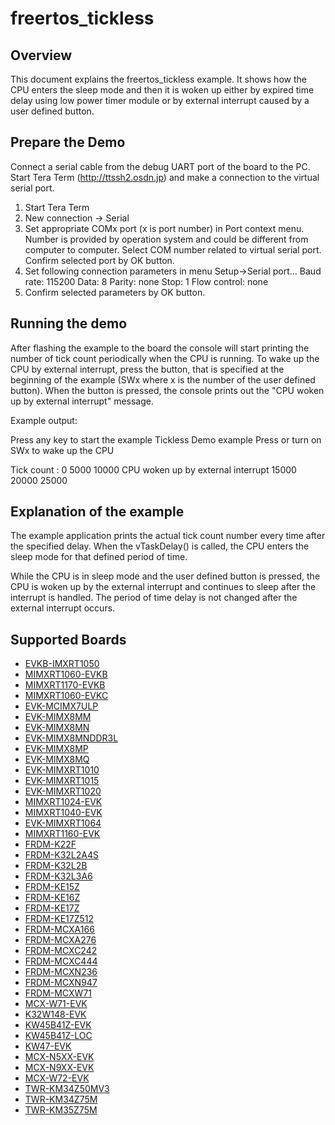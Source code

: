 # freertos_tickless

## Overview
This document explains the freertos_tickless example. It shows how the CPU enters the sleep mode and then
it is woken up either by expired time delay using low power timer module or by external interrupt caused by a
user defined button.

## Prepare the Demo
Connect a serial cable from the debug UART port of the board to the PC. Start Tera Term
(http://ttssh2.osdn.jp) and make a connection to the virtual serial port.

1. Start Tera Term
2. New connection -> Serial
3. Set appropriate COMx port (x is port number) in Port context menu. Number is provided by operation
   system and could be different from computer to computer. Select COM number related to virtual
   serial port. Confirm selected port by OK button.
4. Set following connection parameters in menu Setup->Serial port...
        Baud rate:    115200
        Data:         8
        Parity:       none
        Stop:         1
        Flow control: none
5.  Confirm selected parameters by OK button.

## Running the demo
After flashing the example to the board the console will start printing the number of tick count periodically
when the CPU is running.
To wake up the CPU by external interrupt, press the button, that is specified at the beginning of the
example (SWx where x is the number of the user defined button). When the button is pressed, the console prints
out the "CPU woken up by external interrupt" message.

Example output:

Press any key to start the example
Tickless Demo example
Press or turn on SWx to wake up the CPU

Tick count :
0
5000
10000
CPU woken up by external interrupt
15000
20000
25000

## Explanation of the example
The example application prints the actual tick count number every time after the specified
delay. When the vTaskDelay() is called, the CPU enters the sleep mode for that defined period
of time.

While the CPU is in sleep mode and the user defined button is pressed, the CPU is woken up
by the external interrupt and continues to sleep after the interrupt is handled.
The period of time delay is not changed after the external interrupt occurs.

## Supported Boards
- [EVKB-IMXRT1050](../../_boards/evkbimxrt1050/freertos_examples/freertos_tickless/example_board_readme.md)
- [MIMXRT1060-EVKB](../../_boards/evkbmimxrt1060/freertos_examples/freertos_tickless/example_board_readme.md)
- [MIMXRT1170-EVKB](../../_boards/evkbmimxrt1170/freertos_examples/freertos_tickless/example_board_readme.md)
- [MIMXRT1060-EVKC](../../_boards/evkcmimxrt1060/freertos_examples/freertos_tickless/example_board_readme.md)
- [EVK-MCIMX7ULP](../../_boards/evkmcimx7ulp/freertos_examples/freertos_tickless/example_board_readme.md)
- [EVK-MIMX8MM](../../_boards/evkmimx8mm/freertos_examples/freertos_tickless/example_board_readme.md)
- [EVK-MIMX8MN](../../_boards/evkmimx8mn/freertos_examples/freertos_tickless/example_board_readme.md)
- [EVK-MIMX8MNDDR3L](../../_boards/evkmimx8mnddr3l/freertos_examples/freertos_tickless/example_board_readme.md)
- [EVK-MIMX8MP](../../_boards/evkmimx8mp/freertos_examples/freertos_tickless/example_board_readme.md)
- [EVK-MIMX8MQ](../../_boards/evkmimx8mq/freertos_examples/freertos_tickless/example_board_readme.md)
- [EVK-MIMXRT1010](../../_boards/evkmimxrt1010/freertos_examples/freertos_tickless/example_board_readme.md)
- [EVK-MIMXRT1015](../../_boards/evkmimxrt1015/freertos_examples/freertos_tickless/example_board_readme.md)
- [EVK-MIMXRT1020](../../_boards/evkmimxrt1020/freertos_examples/freertos_tickless/example_board_readme.md)
- [MIMXRT1024-EVK](../../_boards/evkmimxrt1024/freertos_examples/freertos_tickless/example_board_readme.md)
- [MIMXRT1040-EVK](../../_boards/evkmimxrt1040/freertos_examples/freertos_tickless/example_board_readme.md)
- [EVK-MIMXRT1064](../../_boards/evkmimxrt1064/freertos_examples/freertos_tickless/example_board_readme.md)
- [MIMXRT1160-EVK](../../_boards/evkmimxrt1160/freertos_examples/freertos_tickless/example_board_readme.md)
- [FRDM-K22F](../../_boards/frdmk22f/freertos_examples/freertos_tickless/example_board_readme.md)
- [FRDM-K32L2A4S](../../_boards/frdmk32l2a4s/freertos_examples/freertos_tickless/example_board_readme.md)
- [FRDM-K32L2B](../../_boards/frdmk32l2b/freertos_examples/freertos_tickless/example_board_readme.md)
- [FRDM-K32L3A6](../../_boards/frdmk32l3a6/freertos_examples/freertos_tickless/example_board_readme.md)
- [FRDM-KE15Z](../../_boards/frdmke15z/freertos_examples/freertos_tickless/example_board_readme.md)
- [FRDM-KE16Z](../../_boards/frdmke16z/freertos_examples/freertos_tickless/example_board_readme.md)
- [FRDM-KE17Z](../../_boards/frdmke17z/freertos_examples/freertos_tickless/example_board_readme.md)
- [FRDM-KE17Z512](../../_boards/frdmke17z512/freertos_examples/freertos_tickless/example_board_readme.md)
- [FRDM-MCXA166](../../_boards/frdmmcxa166/freertos_examples/freertos_tickless/example_board_readme.md)
- [FRDM-MCXA276](../../_boards/frdmmcxa276/freertos_examples/freertos_tickless/example_board_readme.md)
- [FRDM-MCXC242](../../_boards/frdmmcxc242/freertos_examples/freertos_tickless/example_board_readme.md)
- [FRDM-MCXC444](../../_boards/frdmmcxc444/freertos_examples/freertos_tickless/example_board_readme.md)
- [FRDM-MCXN236](../../_boards/frdmmcxn236/freertos_examples/freertos_tickless/example_board_readme.md)
- [FRDM-MCXN947](../../_boards/frdmmcxn947/freertos_examples/freertos_tickless/example_board_readme.md)
- [FRDM-MCXW71](../../_boards/frdmmcxw71/freertos_examples/freertos_tickless/example_board_readme.md)
- [MCX-W71-EVK](../../_boards/mcxw71evk/freertos_examples/freertos_tickless/example_board_readme.md)
- [K32W148-EVK](../../_boards/k32w148evk/freertos_examples/freertos_tickless/example_board_readme.md)
- [KW45B41Z-EVK](../../_boards/kw45b41zevk/freertos_examples/freertos_tickless/example_board_readme.md)
- [KW45B41Z-LOC](../../_boards/kw45b41zloc/freertos_examples/freertos_tickless/example_board_readme.md)
- [KW47-EVK](../../_boards/kw47evk/freertos_examples/freertos_tickless/example_board_readme.md)
- [MCX-N5XX-EVK](../../_boards/mcxn5xxevk/freertos_examples/freertos_tickless/example_board_readme.md)
- [MCX-N9XX-EVK](../../_boards/mcxn9xxevk/freertos_examples/freertos_tickless/example_board_readme.md)
- [MCX-W72-EVK](../../_boards/mcxw72evk/freertos_examples/freertos_tickless/example_board_readme.md)
- [TWR-KM34Z50MV3](../../_boards/twrkm34z50mv3/freertos_examples/freertos_tickless/example_board_readme.md)
- [TWR-KM34Z75M](../../_boards/twrkm34z75m/freertos_examples/freertos_tickless/example_board_readme.md)
- [TWR-KM35Z75M](../../_boards/twrkm35z75m/freertos_examples/freertos_tickless/example_board_readme.md)
